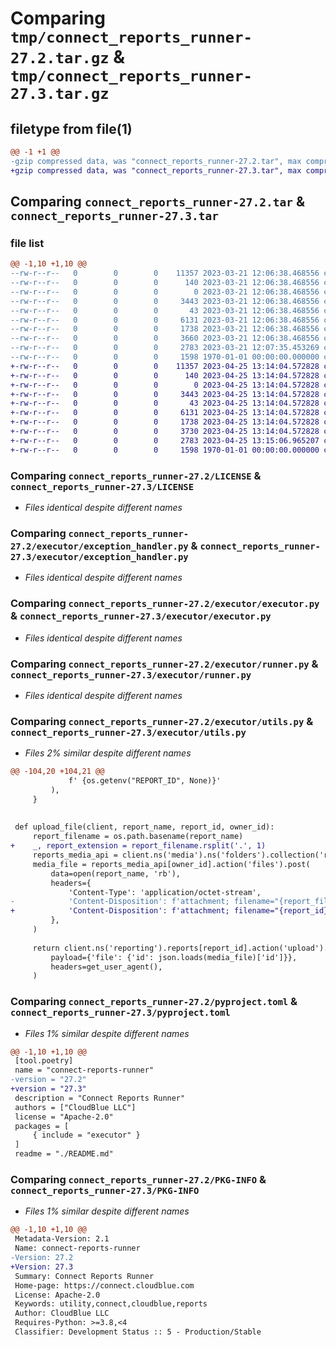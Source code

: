 # Comparing `tmp/connect_reports_runner-27.2.tar.gz` & `tmp/connect_reports_runner-27.3.tar.gz`

## filetype from file(1)

```diff
@@ -1 +1 @@
-gzip compressed data, was "connect_reports_runner-27.2.tar", max compression
+gzip compressed data, was "connect_reports_runner-27.3.tar", max compression
```

## Comparing `connect_reports_runner-27.2.tar` & `connect_reports_runner-27.3.tar`

### file list

```diff
@@ -1,10 +1,10 @@
--rw-r--r--   0        0        0    11357 2023-03-21 12:06:38.468556 connect_reports_runner-27.2/LICENSE
--rw-r--r--   0        0        0      140 2023-03-21 12:06:38.468556 connect_reports_runner-27.2/README.md
--rw-r--r--   0        0        0        0 2023-03-21 12:06:38.468556 connect_reports_runner-27.2/executor/__init__.py
--rw-r--r--   0        0        0     3443 2023-03-21 12:06:38.468556 connect_reports_runner-27.2/executor/exception_handler.py
--rw-r--r--   0        0        0       43 2023-03-21 12:06:38.468556 connect_reports_runner-27.2/executor/exceptions.py
--rw-r--r--   0        0        0     6131 2023-03-21 12:06:38.468556 connect_reports_runner-27.2/executor/executor.py
--rw-r--r--   0        0        0     1738 2023-03-21 12:06:38.468556 connect_reports_runner-27.2/executor/runner.py
--rw-r--r--   0        0        0     3660 2023-03-21 12:06:38.468556 connect_reports_runner-27.2/executor/utils.py
--rw-r--r--   0        0        0     2783 2023-03-21 12:07:35.453269 connect_reports_runner-27.2/pyproject.toml
--rw-r--r--   0        0        0     1598 1970-01-01 00:00:00.000000 connect_reports_runner-27.2/PKG-INFO
+-rw-r--r--   0        0        0    11357 2023-04-25 13:14:04.572828 connect_reports_runner-27.3/LICENSE
+-rw-r--r--   0        0        0      140 2023-04-25 13:14:04.572828 connect_reports_runner-27.3/README.md
+-rw-r--r--   0        0        0        0 2023-04-25 13:14:04.572828 connect_reports_runner-27.3/executor/__init__.py
+-rw-r--r--   0        0        0     3443 2023-04-25 13:14:04.572828 connect_reports_runner-27.3/executor/exception_handler.py
+-rw-r--r--   0        0        0       43 2023-04-25 13:14:04.572828 connect_reports_runner-27.3/executor/exceptions.py
+-rw-r--r--   0        0        0     6131 2023-04-25 13:14:04.572828 connect_reports_runner-27.3/executor/executor.py
+-rw-r--r--   0        0        0     1738 2023-04-25 13:14:04.572828 connect_reports_runner-27.3/executor/runner.py
+-rw-r--r--   0        0        0     3730 2023-04-25 13:14:04.572828 connect_reports_runner-27.3/executor/utils.py
+-rw-r--r--   0        0        0     2783 2023-04-25 13:15:06.965207 connect_reports_runner-27.3/pyproject.toml
+-rw-r--r--   0        0        0     1598 1970-01-01 00:00:00.000000 connect_reports_runner-27.3/PKG-INFO
```

### Comparing `connect_reports_runner-27.2/LICENSE` & `connect_reports_runner-27.3/LICENSE`

 * *Files identical despite different names*

### Comparing `connect_reports_runner-27.2/executor/exception_handler.py` & `connect_reports_runner-27.3/executor/exception_handler.py`

 * *Files identical despite different names*

### Comparing `connect_reports_runner-27.2/executor/executor.py` & `connect_reports_runner-27.3/executor/executor.py`

 * *Files identical despite different names*

### Comparing `connect_reports_runner-27.2/executor/runner.py` & `connect_reports_runner-27.3/executor/runner.py`

 * *Files identical despite different names*

### Comparing `connect_reports_runner-27.2/executor/utils.py` & `connect_reports_runner-27.3/executor/utils.py`

 * *Files 2% similar despite different names*

```diff
@@ -104,20 +104,21 @@
             f' {os.getenv("REPORT_ID", None)}'
         ),
     }
 
 
 def upload_file(client, report_name, report_id, owner_id):
     report_filename = os.path.basename(report_name)
+    _, report_extension = report_filename.rsplit('.', 1)
     reports_media_api = client.ns('media').ns('folders').collection('reports_report_file')
     media_file = reports_media_api[owner_id].action('files').post(
         data=open(report_name, 'rb'),
         headers={
             'Content-Type': 'application/octet-stream',
-            'Content-Disposition': f'attachment; filename="{report_filename}"',
+            'Content-Disposition': f'attachment; filename="{report_id}.{report_extension}"',
         },
     )
 
     return client.ns('reporting').reports[report_id].action('upload').post(
         payload={'file': {'id': json.loads(media_file)['id']}},
         headers=get_user_agent(),
     )
```

### Comparing `connect_reports_runner-27.2/pyproject.toml` & `connect_reports_runner-27.3/pyproject.toml`

 * *Files 1% similar despite different names*

```diff
@@ -1,10 +1,10 @@
 [tool.poetry]
 name = "connect-reports-runner"
-version = "27.2"
+version = "27.3"
 description = "Connect Reports Runner"
 authors = ["CloudBlue LLC"]
 license = "Apache-2.0"
 packages = [
     { include = "executor" }
 ]
 readme = "./README.md"
```

### Comparing `connect_reports_runner-27.2/PKG-INFO` & `connect_reports_runner-27.3/PKG-INFO`

 * *Files 1% similar despite different names*

```diff
@@ -1,10 +1,10 @@
 Metadata-Version: 2.1
 Name: connect-reports-runner
-Version: 27.2
+Version: 27.3
 Summary: Connect Reports Runner
 Home-page: https://connect.cloudblue.com
 License: Apache-2.0
 Keywords: utility,connect,cloudblue,reports
 Author: CloudBlue LLC
 Requires-Python: >=3.8,<4
 Classifier: Development Status :: 5 - Production/Stable
```

